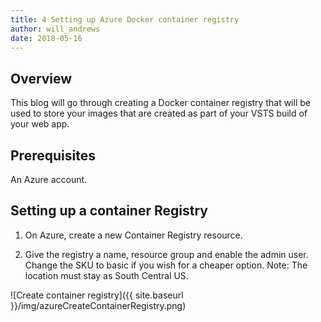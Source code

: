 ```yaml
---
title: 4 Setting up Azure Docker container registry
author: will_andrews
date: 2018-05-16
--- 
```


## Overview
This blog will go through creating a Docker container registry that will be used to store your  images that are created as part of your VSTS build of your web app.

## Prerequisites

An Azure account.

## Setting up a container Registry

1) On Azure, create a new Container Registry resource.

2) Give the registry a name, resource group and enable the admin user. Change the SKU to basic if you wish for a cheaper option. Note: The location must stay as South Central US.

![Create container registry]({{ site.baseurl }}/img/azureCreateContainerRegistry.png)
